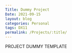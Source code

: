 ```yaml
---
Title: Dummy Project 
Date: 2021-09-15
layout: blog
categories: Personal
tags: DX11
permalink: /Projects/:title/
---
```



PROJECT DUMMY TEMPLATE